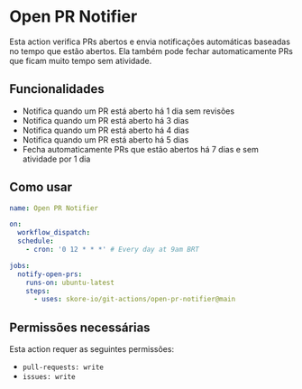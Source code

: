 # Open PR Notifier

Esta action verifica PRs abertos e envia notificações automáticas baseadas no tempo que estão abertos. Ela também pode fechar automaticamente PRs que ficam muito tempo sem atividade.

## Funcionalidades

- Notifica quando um PR está aberto há 1 dia sem revisões
- Notifica quando um PR está aberto há 3 dias
- Notifica quando um PR está aberto há 4 dias
- Notifica quando um PR está aberto há 5 dias
- Fecha automaticamente PRs que estão abertos há 7 dias e sem atividade por 1 dia

## Como usar

```yaml
name: Open PR Notifier

on:
  workflow_dispatch:
  schedule:
    - cron: '0 12 * * *' # Every day at 9am BRT

jobs:
  notify-open-prs:
    runs-on: ubuntu-latest
    steps:
      - uses: skore-io/git-actions/open-pr-notifier@main
```

## Permissões necessárias

Esta action requer as seguintes permissões:

- `pull-requests: write`
- `issues: write`
